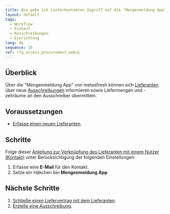 ```yaml
---
title: Wie gebe ich Lieferkontakten Zugriff auf die "Mengenmeldung App"?
layout: default
tags:
  - Workflow
  - Einkauf
  - Ausschreibungen
  - Einrichtung
lang: de
sequence: 10
ref: rfq_access_procurement_webui
---
```


## Überblick
Über die "Mengenmeldung App" von metasfresh können sich [Lieferanten](Liefervertrag_erzeugen) über neue [Ausschreibungen](Ausschreibung_erstellen) informieren sowie Liefermengen und -zeiträume an den Ausschreiber übermitteln.

## Voraussetzungen
- [Erfasse einen neuen Lieferanten](Neuer_Geschaeftspartner_Lieferant).

## Schritte
Folge dieser [Anleitung zur Verknüpfung des Lieferanten mit einem Nutzer (Kontakt)](GPartner_Nutzer_hinzufuegen) unter Berücksichtigung der folgenden Einstellungen:
1. Erfasse eine **E-Mail** für den Kontakt.
1. Setze ein Häkchen bei **Mengenmeldung App**.

## Nächste Schritte
1. [Schließe einen Liefervertrag mit dem Lieferanten](Liefervertrag_erzeugen).
1. [Erstelle eine Ausschreibung](Ausschreibung_erstellen).
